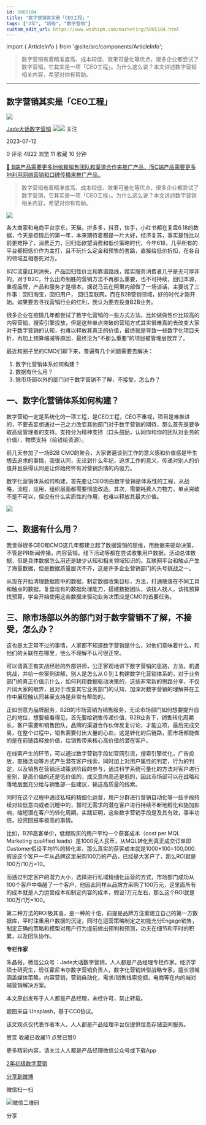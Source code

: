 ```yaml
---
id: 5865184
title: "数字营销其实是「CEO工程」"
tags: ["2年", "初级", "数字营销"]
custom_edit_url: https://www.woshipm.com/marketing/5865184.html
---
```

import { ArticleInfo } from '@site/src/components/ArticleInfo';

<ArticleInfo
    author="Jade大话数字营销"
    authorLink="https://www.woshipm.com/u/1433461"
    published="2023-07-12"
    views={4822}
    comments={0}
    collects={11}
/>

> 数字营销有着精准度高、成本较低、效果可量化等优点，很多企业都尝试了数字营销，它其实是一项「CEO工程」。为什么这么说？本文讲述数字营销相关内容，希望对你有帮助。

---

## 数字营销其实是「CEO工程」

[![](https://static.woshipm.com/passportAvatar_20221102_150342.jpg?imageView2/1/w/72/h/72/q/100)](https://www.woshipm.com/u/1433461)

[Jade大话数字营销](https://www.woshipm.com/u/1433461) ![](https://static.woshipm.com/tag/1121_1@2x.png)![](https://static.woshipm.com/tag/2405_1@2x.png) 关注

2023-07-12

0 评论 4822 浏览 11 收藏 10 分钟

[🔗 B端产品需要更多地依赖销售团队和渠道合作来推广产品，而C端产品需要更多地利用网络营销和口碑传播来推广产品..](https://ke.qidianla.com/courses/bcpm)

> 数字营销有着精准度高、成本较低、效果可量化等优点，很多企业都尝试了数字营销，它其实是一项「CEO工程」。为什么这么说？本文讲述数字营销相关内容，希望对你有帮助。

![](https://image.woshipm.com/2023/04/13/6043b416-d9eb-11ed-9d7a-00163e0b5ff3.jpg)

各大商家和电商平台京东，天猫，拼多多，抖音，快手，小红书都在复盘6.18的数据，今天是疫情后的第一年，本来期待着都是一片大好，经济复苏，事实是钱比以前更难挣了，消费乏力，回归低欲望消费和低价策略时代，今年618，几乎所有的平台都把低价作为主打，且不玩什么定金和预售的套路，直接给低价折扣，在各自的领域互相卷死对方。

B2C流量红利消失，产品回归性价比和靠谱路线，踏实服务消费者几乎是无可厚非的，对于B2C，什么出奇制胜的营销方法不再那么重要，也不可持续，回归本源，重视品牌，产品和服务才是根本，据说马云在阿里内部做了一场谈话，主要说了三件事：回归淘宝，回归用户， 回归互联网。而在B2B营销领域，好的时代才刚开始。如果要去寻找营销行业的红利，我认为要去投身B2B业务。

很多企业在疫情几年都尝试了数字化营销的一些方式方法，比如做做性价比较高的内容营销，搜索引擎投放，但是这些单点突破的营销方式其实很难真的去改变大家对于数字营销的认知，也难以释放其真正的价值，最终就是导致一些数字化项目夭折，再加上预算缩减等原因，最终沦为“不那么重要”的项目被管理层放弃了。

最近和圈子里的CMO们聊下来，普遍有几个问题需要去解决：

1.  数字化营销体系如何构建？
2.  数据有什么用？
3.  除市场部以外的部门对于数字营销不了解，不接受，怎么办？

## 一、数字化营销体系如何构建？

数字营销一定是系统化的一项工程，是CEO工程，CEO不重视，项目是难推进的，不要去妄想通过一己之力改变其他部门对于数字营销的期待，那么首先是要争取高级管理者的支持。支持分为精神支持（口头鼓励，认同你和你的团队对业务的价值），物质支持（给钱给资源）。

前几天参加了一场B2B CMO的聚会，大家普遍谈到工作的意义感和价值感是毕生想去追求的事情，我很认同，无论到什么年纪，追求工作的意义，传递对别人的价值并且获得认同是让你始终怀有对营销热情的内驱力。

数字化营销体系如何构建，首先要让CEO明白数字营销是体系性的工程，从战略，流程，应用，组织层面都需要彻底改造。其次，需要耗费人力物力，单点突破不是不可以，但没有什么实质性的作用，也难以释放其最大价值。

![](https://image.yunyingpai.com/wp/2023/07/QOeMqGvFD9D5BWv7Rqcn.png)

## 二、数据有什么用？

我觉得很多CEO和CMO这几年都建立起了数据营销的思维，用数据来驱动决策，不管是PR新闻传播，内容营销，线下活动等都在尝试收集用户数据，活动总体数据，但是具体数据怎么用还是缺少认知和相关领域知识的。互联网平台和触点产生了海量数据，但是数据质量层次不齐，这是许多企业营销部门的头号挑战之一。

从现在开始清理数据库中的数据，制定数据收集目标，方法，打通散落在不同工具和触点的数据，复盘现有的数据处理能力，搭建数据团队，该找人找人，该找预算找预算，学会开始使用这些数据来驱动业务决策应是CMO的首要任务。

## 三、除市场部以外的部门对于数字营销不了解，不接受，怎么办？

这也是太正常不过的事情，人家都不知道数字营销是什么，对他们意味着什么，和他们的关联性在哪里，他么不理解不认可很正常。

可以请真正有实战经验的外部讲师，公正客观地讲下数字营销的思路，方法，机遇挑战，并给一些案例讲解，别人是怎么从０到１构建数字化营销体系的，对于业务部门的真正价值示什么，如何利用数据驱动决策的，这些非常新的思路分享，不仅开阔大家的眼界，且对于改变其它业务部门的认知，加深对数字营销的理解并在工作中展现触认同甚至支持是非常有帮助的。

正如创意为品牌服务，B2B的市场营销为销售服务，无论市场部门如何想要提升自己的地位，想要被看得见，首先要给销售传递价值，B2B业务下，销售转化周期长，客户需要和销售团队，品牌的渠道合作伙伴反复讨论，才能立项，最后完成交易，在整个过程中，销售需要付出大量的心血，这是转化的后链路，而市场部能做的是在前链路释放价值，给销售带来核心高价值的潜在客户。

在线索产生的环节，可以通过数字营销手段如官网引流，搜索引擎优化，广告投放，直播活动等方式产生潜在客户线索，同时加上对用户属性的判定，行为的判定，以及销售在营销活动策划阶段的参与，通过科学系统可量化的方法对客户进行鉴别，是高价值的还是低价值的，成交意向高还是低的，因此市场部可以在战略和落地层面充分给与销售部一些建议，输送高质量的线索。

同时在这个过程中通过私域的精细化运营，用户分群进行营销自动化等一些手段持续对较低意向或者沉睡中的，暂时无需求的潜在客户进行持续不断地孵化和施加影响，缩短潜在客户的转化周期。实践证明，这些数字营销手段是及其有效，事半功倍，投资回报率极高的事情。

比如，B2B高客单价，低频购买的用户平均一个获客成本（cost per MQL Marketing qualified leads）是1000元人民币，从MQL转化到真正成交订单即Customer假设平均1%的转化率，那么真实的获客成本就是1000\*100=100,000. 假设这个客户一年从品牌这里采购100万的产品，已经是大客户了，那么ROI就是100万/10万=10。

而通过判定客户的潜力大小，选择进行私域精细化运营的方式，市场部门成功从100个客户中唤醒了一个客户，他因此同样从品牌方采购了100万元，这里面所有的成本就是人力运营成本和制定内容的成本，假设1万元左右，那么这个ROI就是100万/1万=100。

第二种方法的ROI极其高，是一种的十倍，前提是品牌方注重建立自己的第一方数据库，平时注重用户数据的沉淀，同时在运营策略制定之初能充分Engage销售，制定正确的策略和模型对用户行为提前做出预判和预测，功夫在细节和平时的积累，以及团队协作。

**专栏作家**

朱晶裕，微信公众号：Jade大话数字营销，人人都是产品经理专栏作家。经济学硕士研究生，现任霍尼韦尔数字营销负责人，数字化营销转型战略专家。擅长领域涵盖媒体策略，内容营销，营销自动化，需求/销售线索挖掘，电商等在内的端对端营销解决方案。

本文原创发布于人人都是产品经理，未经许可，禁止转载。

题图来自 Unsplash，基于CC0协议。

该文观点仅代表作者本人，人人都是产品经理平台仅提供信息存储空间服务。

赞赏 收藏已收藏11 点赞已赞0

更多精彩内容，请关注人人都是产品经理微信公众号或下载App

[2年](https://www.woshipm.com/tag/2%e5%b9%b4)[初级](https://www.woshipm.com/tag/%e5%88%9d%e7%ba%a7)[数字营销](https://www.woshipm.com/tag/%e6%95%b0%e5%ad%97%e8%90%a5%e9%94%80)

[分享到微博](https://service.weibo.com/share/share.php?appkey=2775287854&title=数字营销其实是「CEO工程」&url=https://www.woshipm.com/marketing/5865184.html&pic=https://image.woshipm.com/2023/04/13/6043b416-d9eb-11ed-9d7a-00163e0b5ff3.jpg)

微信扫一扫

![微信二维码](https://api.pwmqr.com/qrcode/create/?url=https://www.woshipm.com/marketing/5865184.html)

分享